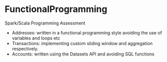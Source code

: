 # FunctionalProgramming
Spark/Scala Programming Assessment
- Addresses: written in a functional programming style avoiding the use of variables and loops etc
- Transactions: implementing custom sliding window and aggregation respectively.
- Accounts: written using the Datasets API and avoiding SQL functions
